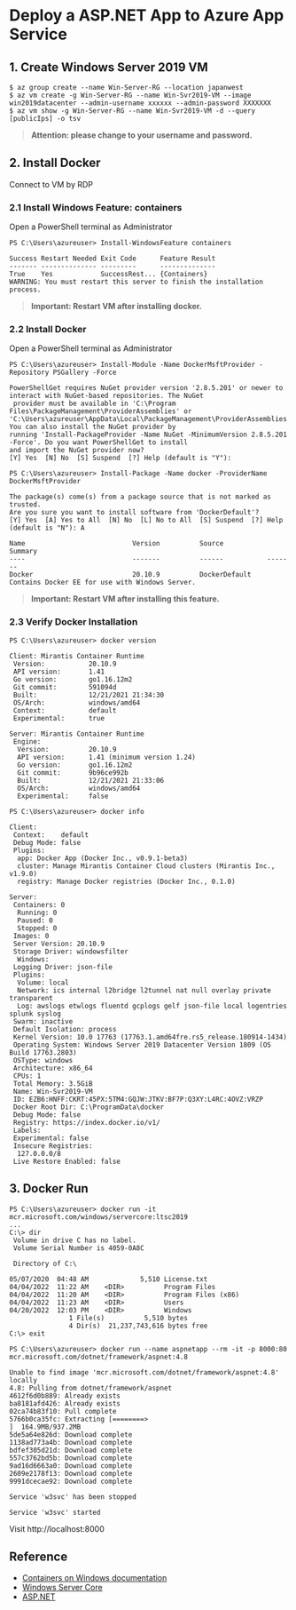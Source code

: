 # Deploy a ASP.NET App to Azure App Service

## 1. Create  Windows Server 2019 VM
```console
$ az group create --name Win-Server-RG --location japanwest
$ az vm create -g Win-Server-RG --name Win-Svr2019-VM --image win2019datacenter --admin-username xxxxxx --admin-password XXXXXXX
$ az vm show -g Win-Server-RG --name Win-Svr2019-VM -d --query [publicIps] -o tsv
```
>**Attention: please change to your username and password.**

## 2. Install Docker

Connect to VM by RDP

### 2.1 Install Windows Feature: containers 
Open a PowerShell terminal as Administrator 
```console
PS C:\Users\azureuser> Install-WindowsFeature containers

Success Restart Needed Exit Code      Feature Result
------- -------------- ---------      --------------
True    Yes            SuccessRest... {Containers}
WARNING: You must restart this server to finish the installation process.
```
>**Important: Restart VM after installing docker.**

### 2.2 Install Docker
Open a PowerShell terminal as Administrator 
```console
PS C:\Users\azureuser> Install-Module -Name DockerMsftProvider -Repository PSGallery -Force

PowerShellGet requires NuGet provider version '2.8.5.201' or newer to interact with NuGet-based repositories. The NuGet
 provider must be available in 'C:\Program Files\PackageManagement\ProviderAssemblies' or
'C:\Users\azureuser\AppData\Local\PackageManagement\ProviderAssemblies'. You can also install the NuGet provider by
running 'Install-PackageProvider -Name NuGet -MinimumVersion 2.8.5.201 -Force'. Do you want PowerShellGet to install
and import the NuGet provider now?
[Y] Yes  [N] No  [S] Suspend  [?] Help (default is "Y"):
```

```console
PS C:\Users\azureuser> Install-Package -Name docker -ProviderName DockerMsftProvider

The package(s) come(s) from a package source that is not marked as trusted.
Are you sure you want to install software from 'DockerDefault'?
[Y] Yes  [A] Yes to All  [N] No  [L] No to All  [S] Suspend  [?] Help (default is "N"): A

Name                           Version          Source           Summary
----                           -------          ------           -------
Docker                         20.10.9          DockerDefault    Contains Docker EE for use with Windows Server.
```
>**Important: Restart VM after installing this feature.**

### 2.3 Verify Docker Installation

```console
PS C:\Users\azureuser> docker version

Client: Mirantis Container Runtime
 Version:           20.10.9
 API version:       1.41
 Go version:        go1.16.12m2
 Git commit:        591094d
 Built:             12/21/2021 21:34:30
 OS/Arch:           windows/amd64
 Context:           default
 Experimental:      true

Server: Mirantis Container Runtime
 Engine:
  Version:          20.10.9
  API version:      1.41 (minimum version 1.24)
  Go version:       go1.16.12m2
  Git commit:       9b96ce992b
  Built:            12/21/2021 21:33:06
  OS/Arch:          windows/amd64
  Experimental:     false
```

```console
PS C:\Users\azureuser> docker info

Client:
 Context:    default
 Debug Mode: false
 Plugins:
  app: Docker App (Docker Inc., v0.9.1-beta3)
  cluster: Manage Mirantis Container Cloud clusters (Mirantis Inc., v1.9.0)
  registry: Manage Docker registries (Docker Inc., 0.1.0)

Server:
 Containers: 0
  Running: 0
  Paused: 0
  Stopped: 0
 Images: 0
 Server Version: 20.10.9
 Storage Driver: windowsfilter
  Windows:
 Logging Driver: json-file
 Plugins:
  Volume: local
  Network: ics internal l2bridge l2tunnel nat null overlay private transparent
  Log: awslogs etwlogs fluentd gcplogs gelf json-file local logentries splunk syslog
 Swarm: inactive
 Default Isolation: process
 Kernel Version: 10.0 17763 (17763.1.amd64fre.rs5_release.180914-1434)
 Operating System: Windows Server 2019 Datacenter Version 1809 (OS Build 17763.2803)
 OSType: windows
 Architecture: x86_64
 CPUs: 1
 Total Memory: 3.5GiB
 Name: Win-Svr2019-VM
 ID: EZB6:HNFF:CKRT:45PX:5TM4:GQJW:JTKV:BF7P:Q3XY:L4RC:4OVZ:VRZP
 Docker Root Dir: C:\ProgramData\docker
 Debug Mode: false
 Registry: https://index.docker.io/v1/
 Labels:
 Experimental: false
 Insecure Registries:
  127.0.0.0/8
 Live Restore Enabled: false
```

## 3. Docker Run

```console
PS C:\Users\azureuser> docker run -it mcr.microsoft.com/windows/servercore:ltsc2019
...
C:\> dir
 Volume in drive C has no label.
 Volume Serial Number is 4059-0A8C

 Directory of C:\

05/07/2020  04:48 AM             5,510 License.txt
04/04/2022  11:22 AM    <DIR>          Program Files
04/04/2022  11:20 AM    <DIR>          Program Files (x86)
04/04/2022  11:23 AM    <DIR>          Users
04/20/2022  12:03 PM    <DIR>          Windows
               1 File(s)          5,510 bytes
               4 Dir(s)  21,237,743,616 bytes free
C:\> exit
```

```console
PS C:\Users\azureuser> docker run --name aspnetapp --rm -it -p 8000:80 mcr.microsoft.com/dotnet/framework/aspnet:4.8

Unable to find image 'mcr.microsoft.com/dotnet/framework/aspnet:4.8' locally
4.8: Pulling from dotnet/framework/aspnet
4612f6d0b889: Already exists
ba8181afd426: Already exists
02ca74b83f10: Pull complete
5766b0ca35fc: Extracting [========>                                          ]  164.9MB/937.2MB
5de5a64e826d: Download complete
1138ad773a4b: Download complete
bdfef305d21d: Download complete
557c3762bd5b: Download complete
9ad16d6663a0: Download complete
2609e2178f13: Download complete
9991dcecae92: Download complete

Service 'w3svc' has been stopped

Service 'w3svc' started
```
Visit http://localhost:8000

## Reference
- [Containers on Windows documentation](https://docs.microsoft.com/en-us/virtualization/windowscontainers/)
- [Windows Server Core](https://hub.docker.com/_/microsoft-windows-servercore)
- [ASP.NET](https://hub.docker.com/_/microsoft-dotnet-framework-aspnet)
